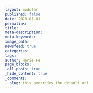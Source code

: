 ```yaml
---
layout: modular
published: false
date: 2020-01-01
permalink:
title:
meta-description:
meta-keywords:
image_path:
newsfeed: true
categories:
tags:
author: Marie Fe
page_blocks:
_all-posts: true
_hide_content: true
_comments:
  slug: this overrides the default url  
---
```

